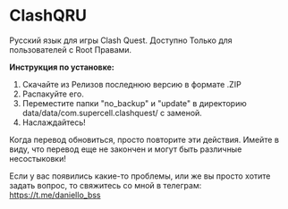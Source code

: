 # ClashQRU
Русский язык для игры Clash Quest. Доступно Только для пользователей с Root Правами.

<b>Инструкция по установке:</b>
1. Скачайте из Релизов последнюю версию в формате .ZIP
2. Распакуйте его.
3. Переместите папки "no_backup" и "update" в директорию data/data/com.supercell.clashquest/ с заменой.
4. Наслаждайтесь!

Когда перевод обновиться, просто повторите эти действия.
Имейте в виду, что перевод еще не закончен и могут быть различные несостыковки!

Если у вас появились какие-то проблемы, или же вы просто хотите задать вопрос, то свяжитесь со мной в телеграм: https://t.me/daniello_bss
